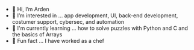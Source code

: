 - 👋 Hi, I’m Arden 
- 👀 I’m interested in ... app development, UI, back-end development, costumer support, cybersec, and automation
- 🌱 I'm currently learning ... how to solve puzzles with Python and C and the basics of Arrays
- 🌯 Fun fact ...  I have worked as a chef 
<!---
arden30/arden30 is a ✨ special ✨ repository because its `README.md` (this file) appears on your GitHub profile.
You can click the Preview link to take a look at your changes.
--->
